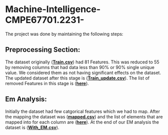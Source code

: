 # Machine-Intelligence-CMPE67701.2231-

The project was done by maintaining the following steps:

## Preprocessing Section: 
The dataset originally (__[Train.csv](https://drive.google.com/file/d/16DKMe3Bq2uRvn6M40NSd-tUKJefOpjbh/view?usp=drive_link)__) had 81 Features. This was reduced to 55 by removing columns that had data less than 90% or 90% single unique value. We considered them as not having significant effects on the dataset. The updated dataset after this stage is (__[Train_update.csv](https://drive.google.com/file/d/1a2UApME1NSnVvwEFezFv1KaDJ-SdX8RP/view?usp=sharing)__). The list of removed Features in this stage is (__[here](https://drive.google.com/file/d/16upVq-TGGOqD9Xdib0i-qCiwL3MfOgvR/view?usp=drive_link)__).

## Em Analysis:
Initially the dataset had few catgorical features which we had to map. After the mapping the dataset was (__[mapped.csv](https://drive.google.com/file/d/1pW2YsZ8erM31H2DjDDrY1vOULVj0hf1Y/view?usp=sharing)__) and the list of elements that are mapped into for each column are (__[here](https://drive.google.com/file/d/1UtQ-f3LI43lNayf8-G3WvgzMznFy6tYb/view?usp=sharing)__). At the end of our EM analysis the dataset is (__[With_EM.csv](https://drive.google.com/file/d/1HZw9nimRv41mcN5RBatclaeUss-DfHka/view?usp=sharing)__).
